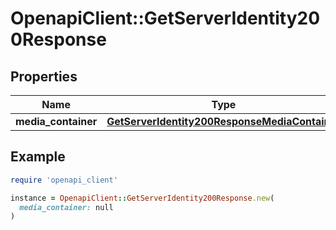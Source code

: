 # OpenapiClient::GetServerIdentity200Response

## Properties

| Name | Type | Description | Notes |
| ---- | ---- | ----------- | ----- |
| **media_container** | [**GetServerIdentity200ResponseMediaContainer**](GetServerIdentity200ResponseMediaContainer.md) |  | [optional] |

## Example

```ruby
require 'openapi_client'

instance = OpenapiClient::GetServerIdentity200Response.new(
  media_container: null
)
```

